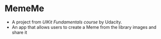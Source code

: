 # MemeMe
*	A project from *UIKit Fundamentals course* by Udacity.
* An app that allows users to create a Meme from the library images and share it
